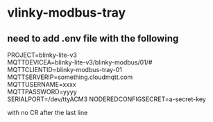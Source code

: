 # vlinky-modbus-tray
## need to add .env file with the following
PROJECT=blinky-lite-v3  
MQTTDEVICEA=blinky-lite-v3/blinky-modbus/01/#  
MQTTCLIENTID=blinky-modbus-tray-01  
MQTTSERVERIP=something.cloudmqtt.com  
MQTTUSERNAME=xxxx  
MQTTPASSWORD=yyyy  
SERIALPORT=/dev/ttyACM3
NODEREDCONFIGSECRET=a-secret-key    

with no CR after the last line

